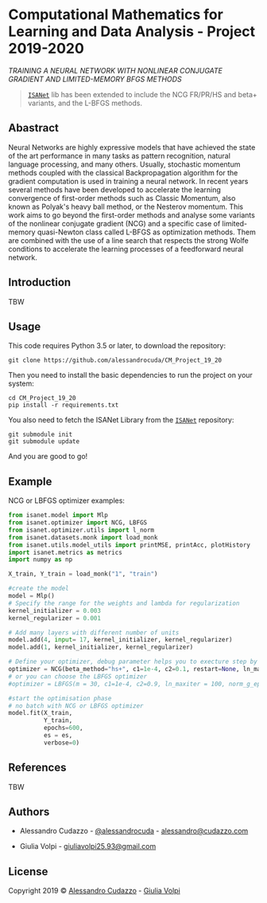 # Computational Mathematics for Learning and Data Analysis  - Project 2019-2020

*TRAINING  A NEURAL NETWORK WITH NONLINEAR CONJUGATE GRADIENT AND LIMITED-MEMORY BFGS METHODS*

> [`ISANet`](https://github.com/alessandrocuda/ISANet) lib has been extended to include the NCG FR/PR/HS and beta+ variants, and the L-BFGS methods.


## Abastract
Neural Networks are highly expressive models that have achieved the state of the art performance in many tasks as pattern recognition, natural language processing, and many others. Usually, stochastic momentum methods coupled with the classical Backpropagation algorithm for the gradient computation is used in training a neural network.
In recent years several methods have been developed to accelerate the learning convergence of first-order methods such as Classic Momentum, also known as Polyak's heavy ball method, or the Nesterov momentum.
This work aims to go beyond the first-order methods and analyse some variants of the nonlinear conjugate gradient (NCG) and a specific case of limited-memory quasi-Newton class called L-BFGS as optimization methods. Them are combined with  the use of a line search that respects the strong Wolfe conditions to accelerate the learning processes of a feedforward neural network.  
## Introduction
TBW

## Usage
This code requires Python 3.5 or later, to download the repository:

`git clone https://github.com/alessandrocuda/CM_Project_19_20`

Then you need to install the basic dependencies to run the project on your system:

```
cd CM_Project_19_20
pip install -r requirements.txt
```

You also need to fetch the ISANet Library from the [`ISANet`](https://github.com/alessandrocuda/ISANet) repository:

```
git submodule init
git submodule update
```

And you are good to go!

## Example
NCG or LBFGS optimizer examples:

```python
from isanet.model import Mlp
from isanet.optimizer import NCG, LBFGS
from isanet.optimizer.utils import l_norm
from isanet.datasets.monk import load_monk
from isanet.utils.model_utils import printMSE, printAcc, plotHistory
import isanet.metrics as metrics
import numpy as np

X_train, Y_train = load_monk("1", "train")

#create the model
model = Mlp()
# Specify the range for the weights and lambda for regularization
kernel_initializer = 0.003 
kernel_regularizer = 0.001

# Add many layers with different number of units
model.add(4, input= 17, kernel_initializer, kernel_regularizer)
model.add(1, kernel_initializer, kernel_regularizer)

# Define your optimizer, debug parameter helps you to execture step by step by pressing a key on the keyboard.
optimizer = NCG(beta_method="hs+", c1=1e-4, c2=0.1, restart=None, ln_maxiter = 100, norm_g_eps = 1e-9, l_eps = 1e-9, debug = True)
# or you can choose the LBFGS optimizer
#optimizer = LBFGS(m = 30, c1=1e-4, c2=0.9, ln_maxiter = 100, norm_g_eps = 1e-9, l_eps = 1e-9, debug = True)

#start the optimisation phase
# no batch with NCG or LBFGS optimizer
model.fit(X_train,
          Y_train, 
          epochs=600,  
          es = es,
          verbose=0) 
```

## References
TBW
 
 <!-- CONTACT -->
## Authors

 - Alessandro Cudazzo - [@alessandrocuda](https://twitter.com/alessandrocuda) - alessandro@cudazzo.com

 - Giulia Volpi - giuliavolpi25.93@gmail.com

<!-- LICENSE -->
## License
Copyright 2019 ©  <a href="https://alessandrocudazzo.it" target="_blank">Alessandro Cudazzo</a> - <a href="mailto:giuliavolpi25.93@gmail.com">Giulia Volpi</a>
